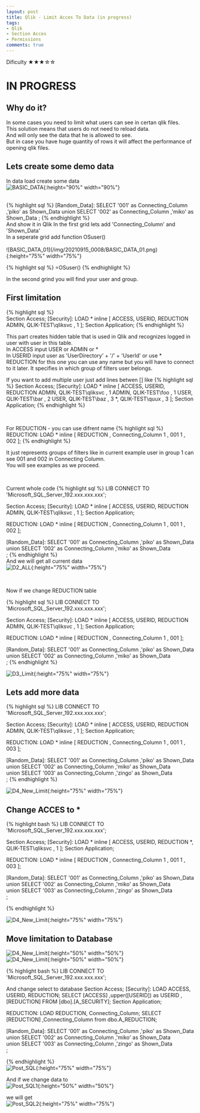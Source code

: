 ```yaml
---
layout: post
title: Qlik - Limit Acces To Data (in progress)
tags:
- Qlik
- Section Acces
- Permissions
comments: true
---
```

Dificulty ★★★☆☆

# IN PROGRESS



## Why do it?
In some cases you need to limit what users can see in certan qlik files. <br />
This solution means that users do not need to reload data. <br />
And will only see the data that he is allowed to see.<br />
But in case you have huge quantity of rows it will affect the performance of opening qlik files.<br />


## Lets create some demo data
In data load create some data<br />
![BASIC_DATA](/img/20210915_0008/BASIC_DATA.png){:height="90%" width="90%"} 

<br />
{% highlight sql %}
[Random_Data]:
SELECT '001'  as Connecting_Column
      ,'piko' as Shown_Data
      union
SELECT '002'  as Connecting_Column
      ,'miko' as Shown_Data     
;
{% endhighlight %}

<br />
And show it in Qlik  
In the first grid lets add 'Connecting_Column' and 'Shown_Data' <br />
In a seperate grid add function OSuser() <br />
<br />
![BASIC_DATA_01](/img/20210915_0008/BASIC_DATA_01.png){:height="75%" width="75%"}


  
{% highlight sql %}
=OSuser()
{% endhighlight %}

In the second grind you will find your user and group.  
  
## First limitation
  
{% highlight sql %}  
Section Access;
[Security]:
LOAD * inline [
ACCESS, USERID, REDUCTION
ADMIN, QLIK-TEST\qliksvc ,  1
];
Section Application; 
{% endhighlight %}

This part creates hidden table that is used in Qlik and recognizes logged in user with user in this table.<br />
In ACCESS input USER or ADMIN or * <br />
In USERID input user as 'UserDirectory' + '/' + 'UserId' or use * <br />
REDUCTION for this one you can use any name but you will have to connect to it later. It specifies in which group of filters user belongs.<br />

If you want to add multiple user just add lines betwen [] like
{% highlight sql %}
Section Access;
[Security]:
LOAD * inline [
ACCESS, USERID, REDUCTION
ADMIN, QLIK-TEST\qliksvc ,  1
ADMIN, QLIK-TEST\foo ,  1
USER, QLIK-TEST\bar ,  2
USER, QLIK-TEST\baz ,  3
*, QLIK-TEST\quux ,  3
];
Section Application; 
{% endhighlight %}

<br />

For REDUCTION - you can use difrent name
{% highlight sql %}  
REDUCTION:
LOAD * inline [
REDUCTION , Connecting_Column
1 , 001
1 , 002
];
{% endhighlight %}

It just represents groups of filters like in current example user in group 1 can see 001 and 002 in Connecting Column. <br />
You will see examples as we proceed.

<br />











  
Current whole code
{% highlight sql %}
LIB CONNECT TO 'Microsoft_SQL_Server_192.xxx.xxx.xxx';


Section Access;
[Security]:
LOAD * inline [
ACCESS, USERID, REDUCTION
ADMIN, QLIK-TEST\qliksvc ,  1
];
Section Application;


REDUCTION:
LOAD * inline [
REDUCTION , Connecting_Column
1 , 001
1 , 002
];


[Random_Data]:
SELECT '001'  as Connecting_Column
      ,'piko' as Shown_Data
      union
SELECT '002' as Connecting_Column
      ,'miko' as Shown_Data     
;
{% endhighlight %}
<br />
And we will get all current data <br /> 
![D2_ALL](/img/20210915_0008/D2_ALL.png){:height="75%" width="75%"}
  

  <br />
  
Now if we change REDUCTION table <br />

{% highlight sql %}
LIB CONNECT TO 'Microsoft_SQL_Server_192.xxx.xxx.xxx';


Section Access;
[Security]:
LOAD * inline [
ACCESS, USERID, REDUCTION
ADMIN, QLIK-TEST\qliksvc ,  1
];
Section Application;


REDUCTION:
LOAD * inline [
REDUCTION , Connecting_Column
1 , 001
];


[Random_Data]:
SELECT '001'  as Connecting_Column
      ,'piko' as Shown_Data
      union
SELECT '002' as Connecting_Column
      ,'miko' as Shown_Data     
;
{% endhighlight %}
  

![D3_Limit](/img/20210915_0008/D3_Limit.png){:height="75%" width="75%"}  
  
## Lets add more data
  
{% highlight sql %}
LIB CONNECT TO 'Microsoft_SQL_Server_192.xxx.xxx.xxx';


Section Access;
[Security]:
LOAD * inline [
ACCESS, USERID, REDUCTION
ADMIN, QLIK-TEST\qliksvc ,  1
];
Section Application;


REDUCTION:
LOAD * inline [
REDUCTION , Connecting_Column
1 , 001
1 , 003
];


[Random_Data]:
SELECT '001'  as Connecting_Column
      ,'piko' as Shown_Data
union
SELECT '002' as Connecting_Column
      ,'miko' as Shown_Data     
union
SELECT '003' as Connecting_Column
      ,'zingo' as Shown_Data    
;
{% endhighlight %}  

![D4_New_Limit](/img/20210915_0008/D4_New_Limit.png){:height="75%" width="75%"}   

## Change ACCES to *  
  
{% highlight bash %}
LIB CONNECT TO 'Microsoft_SQL_Server_192.xxx.xxx.xxx';


Section Access;
[Security]:
LOAD * inline [
ACCESS, USERID, REDUCTION
*, QLIK-TEST\qliksvc ,  1
];
Section Application;


REDUCTION:
LOAD * inline [
REDUCTION , Connecting_Column
1 , 001
1 , 003
];


[Random_Data]:
SELECT '001'  as Connecting_Column
      ,'piko' as Shown_Data
union
SELECT '002' as Connecting_Column
      ,'miko' as Shown_Data     
union
SELECT '003' as Connecting_Column
      ,'zingo' as Shown_Data    
;

{% endhighlight %}  
  
![D4_New_Limit](/img/20210915_0008/D4_New_Limit.png){:height="75%" width="75%"}     
  
## Move limitation to Database
![D4_New_Limit](/img/20210915_0008/SQL1.png){:height="50%" width="50%"} <br />
![D4_New_Limit](/img/20210915_0008/SQL2.png){:height="50%" width="50%"} <br />

{% highlight bash %}
LIB CONNECT TO 'Microsoft_SQL_Server_192.xxx.xxx.xxx';

And change select to database
Section Access;
[Security]:
LOAD ACCESS, USERID, REDUCTION;
SELECT [ACCESS]
      ,upper([USERID]) as USERID
      ,[REDUCTION]
FROM [dbo].[A_SECURITY];
Section Application;


REDUCTION:
LOAD REDUCTION, Connecting_Column;
SELECT [REDUCTION]
      ,Connecting_Column
      from dbo.A_REDUCTION;


[Random_Data]:
SELECT '001'  as Connecting_Column
      ,'piko' as Shown_Data
union
SELECT '002'  as Connecting_Column
      ,'miko' as Shown_Data     
union
SELECT '003'   as Connecting_Column
      ,'zingo' as Shown_Data    
;

{% endhighlight %} <br />
![Post_SQL](/img/20210915_0008/Post_SQL.png){:height="75%" width="75%"}     
  
And if we change data to <br />
![Post_SQL1](/img/20210915_0008/Post_SQL1.png){:height="50%" width="50%"}       

we will get  <br />
![Post_SQL2](/img/20210915_0008/Post_SQL2.png){:height="75%" width="75%"}    
